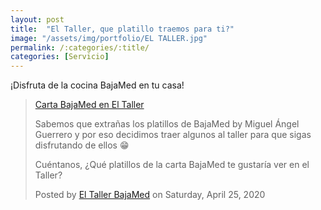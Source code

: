 ```yaml
---
layout: post
title:  "El Taller, que platillo traemos para ti?"
image: "/assets/img/portfolio/EL TALLER.jpg"
permalink: /:categories/:title/
categories: [Servicio]
---
```


¡Disfruta de la cocina BajaMed en tu casa!





<script async defer crossorigin="anonymous" src="https://connect.facebook.net/en_US/sdk.js#xfbml=1&version=v6.0"></script>

<div class="fb-video" data-href="https://www.facebook.com/eltallerbajamed/videos/2314754272163023/" data-show-text="false" data-width=""><blockquote cite="https://developers.facebook.com/eltallerbajamed/videos/2314754272163023/" class="fb-xfbml-parse-ignore"><a href="https://developers.facebook.com/eltallerbajamed/videos/2314754272163023/">Carta BajaMed en El Taller</a><p>Sabemos que extrañas los platillos de BajaMed by Miguel Ángel Guerrero y por eso decidimos traer algunos al taller para que sigas disfrutando de ellos 😁

Cuéntanos, ¿Qué platillos de la carta BajaMed te gustaría ver en el Taller?</p>Posted by <a href="https://www.facebook.com/eltallerbajamed/">El Taller BajaMed</a> on Saturday, April 25, 2020</blockquote></div>

